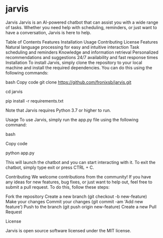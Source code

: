 # jarvis

Jarvis
Jarvis is an AI-powered chatbot that can assist you with a wide range of tasks. Whether you need help with scheduling, reminders, or just want to have a conversation, Jarvis is here to help.

Table of Contents
Features
Installation
Usage
Contributing
License
Features
Natural language processing for easy and intuitive interaction
Task scheduling and reminders
Knowledge and information retrieval
Personalized recommendations and suggestions
24/7 availability and fast response times
Installation
To install Jarvis, simply clone the repository to your local machine and install the required dependencies. You can do this using the following commands:

bash
Copy code
git clone https://github.com/fronixsb/jarvis.git

cd jarvis

pip install -r requirements.txt

Note that Jarvis requires Python 3.7 or higher to run.


Usage
To use Jarvis, simply run the app.py file using the following command:

bash

Copy code

python app.py

This will launch the chatbot and you can start interacting with it. To exit the chatbot, simply type exit or press CTRL + C.

Contributing
We welcome contributions from the community! If you have any ideas for new features, bug fixes, or just want to help out, feel free to submit a pull request. To do this, follow these steps:

Fork the repository
Create a new branch (git checkout -b new-feature)
Make your changes
Commit your changes (git commit -am 'Add new feature')
Push to the branch (git push origin new-feature)
Create a new Pull Request

License

Jarvis is open source software licensed under the MIT license.
